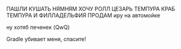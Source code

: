 ПАШЛИ КУШАТЬ 
НЯМНЯМ
ХОЧУ РОЛЛ ЦЕЗАРЬ ТЕМПУРА КРАБ ТЕМПУРА И ФИЛЛАДЕЛЬФИЯ 
ПРОДАМ иру на автомойке 

ну хотяб печенек (QwQ)

Gradle убивает меня, спасите!
